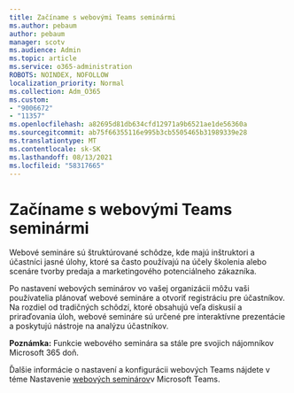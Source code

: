 ```yaml
---
title: Začíname s webovými Teams seminármi
ms.author: pebaum
author: pebaum
manager: scotv
ms.audience: Admin
ms.topic: article
ms.service: o365-administration
ROBOTS: NOINDEX, NOFOLLOW
localization_priority: Normal
ms.collection: Adm_O365
ms.custom:
- "9006672"
- "11357"
ms.openlocfilehash: a82695d81db634cfd12971a9b6521ae1de56360a
ms.sourcegitcommit: ab75f66355116e995b3cb5505465b31989339e28
ms.translationtype: MT
ms.contentlocale: sk-SK
ms.lasthandoff: 08/13/2021
ms.locfileid: "58317665"
---
```

# <a name="getting-started-with-teams-webinars"></a>Začíname s webovými Teams seminármi

Webové semináre sú štruktúrované schôdze, kde majú inštruktori a účastníci jasné úlohy, ktoré sa často používajú na účely školenia alebo scenáre tvorby predaja a marketingového potenciálneho zákazníka.

Po nastavení webových seminárov vo vašej organizácii môžu vaši používatelia plánovať webové semináre a otvoriť registráciu pre účastníkov. Na rozdiel od tradičných schôdzí, ktoré obsahujú veľa diskusií a priraďovania úloh, webové semináre sú určené pre interaktívne prezentácie a poskytujú nástroje na analýzu účastníkov.

**Poznámka:** Funkcie webového seminára sa stále pre svojich nájomníkov Microsoft 365 doň. 

Ďalšie informácie o nastavení a konfigurácii webových Teams nájdete v téme Nastavenie [webových seminárov](https://docs.microsoft.com/microsoftteams/set-up-webinars)v Microsoft Teams.